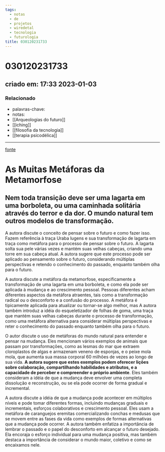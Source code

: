 ```yaml
---
tags:
  - notas
  - de
  - projetos
  - wiredetal
  - tecnologia
  - futurologia
title: 030120231733
---
```

# 030120231733
## criado em: 17:33 2023-01-03

### Relacionado
- palavras-chave:
- notas: 
- [[Arqueologias do futuro]]
- [[iching]]
- [[filosofia da tecnologia]]
- [[terapia psicodélica]]
---
[fonte](https://www.wired.com/story/animals-metaphor-politics-change-hope/)
# As Muitas Metáforas da Metamorfose
## Nem toda transição deve ser uma lagarta em uma borboleta, ou uma caminhada solitária através do terror e da dor. O mundo natural tem outros modelos de transformação.

A autora discute o conceito de pensar sobre o futuro e como fazer isso. Fazem referência à traça Uraba lugens e sua transformação de lagarta em traça como metáfora para o processo de pensar sobre o futuro. A lagarta solta sua pele várias vezes e mantém suas velhas cabeças, criando uma torre em sua cabeça atual. A autora sugere que este processo pode ser aplicado ao pensamento sobre o futuro, considerando múltiplas perspectivas e retendo o conhecimento do passado, enquanto também olha para o futuro.

A autora discute a metáfora da metamorfose, especificamente a transformação de uma lagarta em uma borboleta, e como ela pode ser aplicada à mudança e ao crescimento pessoal. Pessoas diferentes acham diferentes aspectos da metáfora atraentes, tais como a transformação radical ou o desconforto e a confusão do processo. A metáfora é tipicamente aplicada para atualizar ou tornar-se algo melhor, mas A autora também introduz a idéia do esqueletizador de folhas de goma, uma traça que mantém suas velhas cabeças durante o processo de transformação, como uma metáfora alternativa para considerar múltiplas perspectivas e reter o conhecimento do passado enquanto também olha para o futuro.

O autor discute o uso de metáforas do mundo natural para entender e pensar na mudança. Eles mencionam vários exemplos de animais que passam por transformações, como as lesmas do mar que extraem cloroplastos de algas e armazenam veneno de esponjas, e o peixe mola mola, que aumenta sua massa corporal 60 milhões de vezes ao longo de sua vida. **A autora sugere que estes exemplos podem oferecer lições sobre colaboração, compartilhando habilidades e atributos, e a capacidade de perceber e compreender o próprio ambiente**. Eles também consideram a idéia de que a mudança deve envolver uma completa dissolução e reconstrução, ou se ela pode ocorrer de forma gradual e incremental.

A autora discute a idéia de que a mudança pode acontecer em múltiplos níveis e pode tomar diferentes formas, incluindo mudanças graduais e incrementais, esforços colaborativos e crescimento pessoal. Eles usam a metáfora de caranguejos eremitas comercializando conchas e medusas que se movem entre as fases da vida como exemplos de formas alternativas que a mudança pode ocorrer. A autora também enfatiza a importância de lembrar o passado e o papel do desconforto em alcançar o futuro desejado. Ela encoraja o esforço individual para uma mudança positiva, mas também destaca a importância de considerar o mundo maior, coletivo e como se encaixamos nele.
